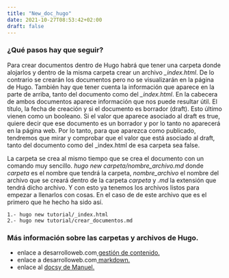 ```yaml
---
title: "New_doc_hugo"
date: 2021-10-27T08:53:42+02:00
draft: false
---
```

### ¿Qué pasos hay que seguir?

Para crear documentos dentro de Hugo habrá que tener una carpeta donde alojarlos y dentro de la misma carpeta crear un archivo *_index.html*. De lo contrario se crearán los documentos pero no se visualizarán en la página de Hugo. También hay que tener cuenta la información que aparece en la parte de arriba, tanto del documento como del *_index.html*. En la cabecera de ambos documentos aparece información que nos puede resultar útil. El título, la fecha de creación y si el documento es borrador (draft). Esto último vienen como un booleano. Si el valor que aparece asociado al draft es true, quiere decir que ese documento es un borrador y por lo tanto no aparecerá en la página web. Por lo tanto, para que aparezca como publicado, tendremos que mirar y comprobar que el valor que está asociado al draft, tanto del documento como del _index.html de esa carpeta sea false.

La carpeta se crea al mismo tiempo que se crea el documento con un comando muy sencillo. *hugo new carpeta/nombre_archivo.md* donde *carpeta* es el nombre que tendrá la carpeta, *nombre_archivo* el nombre del archivo que se creará dentro de la carpeta *carpeta* y *.md* la extensión que tendrá dicho archivo. Y con esto ya tenemos los archivos listos para empezar a llenarlos con cosas. En el caso de de este archivo que es el primero que he hecho ha sido así. 

    1.- hugo new tutorial/_index.html
    2.- hugo new tutorial/crear_documentos.md

### Más información sobre las carpetas y archivos de Hugo.

* enlace a desarrolloweb.com[ gestión de contenido.](https://desarrolloweb.com/articulos/generar-contenido-site-hugo)
* enlace a desarrolloweb.com[ markdown.](https://desarrolloweb.com/home/markdown)
* enlace al [docsy de Manuel.](https://malejandror.github.io/staticSite/es/docs/teoria/contenido/) 

